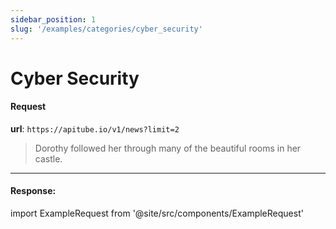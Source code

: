 ```yaml
---
sidebar_position: 1
slug: '/examples/categories/cyber_security'
---
```


# Cyber Security

#### Request

**url**: `https://apitube.io/v1/news?limit=2`

> Dorothy followed her through many of the beautiful rooms in her castle.

---

#### Response:

import ExampleRequest from '@site/src/components/ExampleRequest'

<ExampleRequest url="https://apitube.io/v1/news?limit=2"></ExampleRequest>
